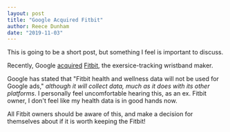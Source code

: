 ```yaml
---
layout: post
title: "Google Acquired Fitbit"
author: Reece Dunham
date: "2019-11-03"
---
```


This is going to be a short post, but something I feel is important to discuss.

Recently, Google [acquired](https://www.engadget.com/2019/11/01/google-buys-fitbit/) [Fitbit](https://fitbit.com), the exersice-tracking wristband maker.

Google has stated that "Fitbit health and wellness data will not be used for Google ads," *although it will collect data, much as it does with its other platforms*.
I personally feel uncomfortable hearing this, as an ex. Fitbit owner, I don't feel like my health data is in good hands now.

All Fitbit owners should be aware of this, and make a decision for themselves about if it is worth keeping the Fitbit!

